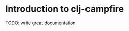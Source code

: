 # Introduction to clj-campfire

TODO: write [great documentation](http://jacobian.org/writing/great-documentation/what-to-write/)
